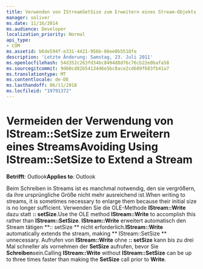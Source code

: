 ```yaml
---
title: Verwenden von IStreamSetSize zum Erweitern eines Stream-Objekts zu vermeiden
manager: soliver
ms.date: 11/16/2014
ms.audience: Developer
localization_priority: Normal
api_type:
- COM
ms.assetid: b6de594f-e331-4421-956b-86ee0b5518fe
description: 'Letzte Änderung: Samstag, 23. Juli 2011'
ms.openlocfilehash: 54d352c263fd34bc8494d8d76c76cb22e0bafa58
ms.sourcegitcommit: 9d60cd82b5413446e5bc8ace2cd689f683fb41a7
ms.translationtype: MT
ms.contentlocale: de-DE
ms.lasthandoff: 06/11/2018
ms.locfileid: "19791372"
---
```

# <a name="avoiding-using-istreamsetsize-to-extend-a-stream"></a><span data-ttu-id="f6a35-103">Vermeiden der Verwendung von IStream::SetSize zum Erweitern eines Streams</span><span class="sxs-lookup"><span data-stu-id="f6a35-103">Avoiding Using IStream::SetSize to Extend a Stream</span></span>

  
  
<span data-ttu-id="f6a35-104">**Betrifft**: Outlook</span><span class="sxs-lookup"><span data-stu-id="f6a35-104">**Applies to**: Outlook</span></span> 
  
<span data-ttu-id="f6a35-105">Beim Schreiben in Streams ist es manchmal notwendig, den sie vergrößern, da ihre ursprüngliche Größe nicht mehr ausreichend ist.</span><span class="sxs-lookup"><span data-stu-id="f6a35-105">When writing to streams, it is sometimes necessary to enlarge them because their initial size is no longer sufficient.</span></span> <span data-ttu-id="f6a35-106">Verwenden Sie die OLE-Methode **IStream::Write** dazu statt **:: setSize**.</span><span class="sxs-lookup"><span data-stu-id="f6a35-106">Use the OLE method **IStream::Write** to accomplish this rather than **IStream::SetSize**.</span></span> <span data-ttu-id="f6a35-107">**IStream::Write** erweitert automatisch den Stream tätigen **:: setSize ** nicht erforderlich.</span><span class="sxs-lookup"><span data-stu-id="f6a35-107">**IStream::Write** automatically extends the stream, making ** IStream::SetSize ** unnecessary.</span></span> <span data-ttu-id="f6a35-108">Aufrufen von **IStream::Write** ohne **:: setSize** kann bis zu drei Mal schneller als vornehmen der **SetSize** aufrufen, bevor Sie **Schreiben**sein.</span><span class="sxs-lookup"><span data-stu-id="f6a35-108">Calling **IStream::Write** without **IStream::SetSize** can be up to three times faster than making the **SetSize** call prior to **Write**.</span></span>
  

